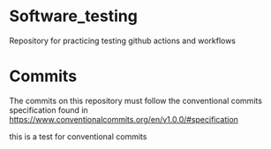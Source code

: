 # Software_testing
Repository for practicing testing github actions and workflows

# Commits
The commits on this repository must follow the conventional commits specification found in
https://www.conventionalcommits.org/en/v1.0.0/#specification

this is a test for conventional commits
